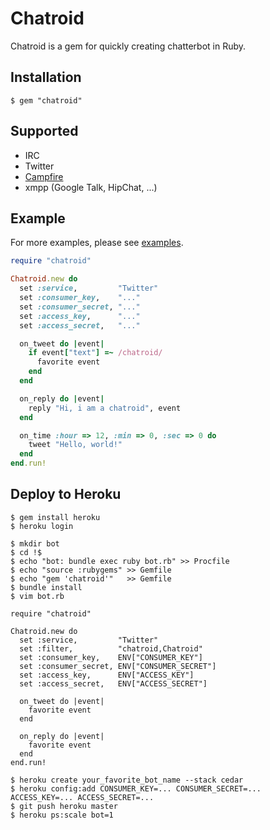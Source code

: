 # Chatroid
Chatroid is a gem for quickly creating chatterbot in Ruby.

## Installation

```
$ gem "chatroid"
```

## Supported
* IRC
* Twitter
* [Campfire](http://campfirenow.com/)
* xmpp (Google Talk, HipChat, ...)

## Example
For more examples, please see [examples](https://github.com/r7kamura/chatroid/tree/master/examples).

```ruby
require "chatroid"

Chatroid.new do
  set :service,         "Twitter"
  set :consumer_key,    "..."
  set :consumer_secret, "..."
  set :access_key,      "..."
  set :access_secret,   "..."

  on_tweet do |event|
    if event["text"] =~ /chatroid/
      favorite event
    end
  end

  on_reply do |event|
    reply "Hi, i am a chatroid", event
  end

  on_time :hour => 12, :min => 0, :sec => 0 do
    tweet "Hello, world!"
  end
end.run!
```

## Deploy to Heroku

```
$ gem install heroku
$ heroku login

$ mkdir bot
$ cd !$
$ echo "bot: bundle exec ruby bot.rb" >> Procfile
$ echo "source :rubygems" >> Gemfile
$ echo "gem 'chatroid'"   >> Gemfile
$ bundle install
$ vim bot.rb

require "chatroid"

Chatroid.new do
  set :service,         "Twitter"
  set :filter,          "chatroid,Chatroid"
  set :consumer_key,    ENV["CONSUMER_KEY"]
  set :consumer_secret, ENV["CONSUMER_SECRET"]
  set :access_key,      ENV["ACCESS_KEY"]
  set :access_secret,   ENV["ACCESS_SECRET"]

  on_tweet do |event|
    favorite event
  end

  on_reply do |event|
    favorite event
  end
end.run!

$ heroku create your_favorite_bot_name --stack cedar
$ heroku config:add CONSUMER_KEY=... CONSUMER_SECRET=... ACCESS_KEY=... ACCESS_SECRET=...
$ git push heroku master
$ heroku ps:scale bot=1
```
